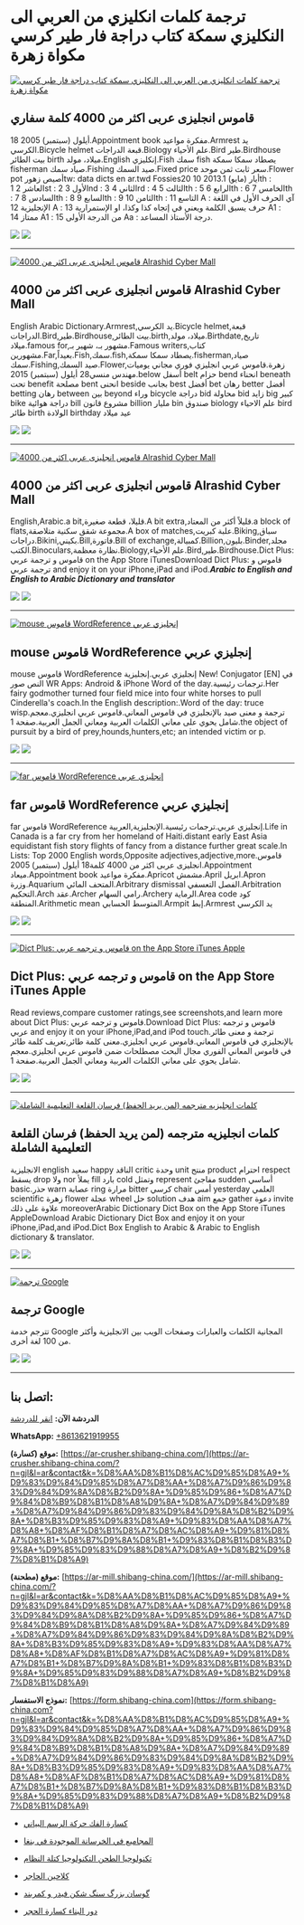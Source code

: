 # ترجمة كلمات انكليزي من العربي الى النكليزي سمكة كتاب دراجة فار طير كرسي مكواة زهرة

<a href="https://swt.shibang-china.com/?n=gjl&l=ar&img&k=%D8%AA%D8%B1%D8%AC%D9%85%D8%A9+%D9%83%D9%84%D9%85%D8%A7%D8%AA+%D8%A7%D9%86%D9%83%D9%84%D9%8A%D8%B2%D9%8A+%D9%85%D9%86+%D8%A7%D9%84%D8%B9%D8%B1%D8%A8%D9%8A+%D8%A7%D9%84%D9%89+%D8%A7%D9%84%D9%86%D9%83%D9%84%D9%8A%D8%B2%D9%8A+%D8%B3%D9%85%D9%83%D8%A9+%D9%83%D8%AA%D8%A7%D8%A8+%D8%AF%D8%B1%D8%A7%D8%AC%D8%A9+%D9%81%D8%A7%D8%B1+%D8%B7%D9%8A%D8%B1+%D9%83%D8%B1%D8%B3%D9%8A+%D9%85%D9%83%D9%88%D8%A7%D8%A9+%D8%B2%D9%87%D8%B1%D8%A9" target="_blank">![ترجمة كلمات انكليزي من العربي الى النكليزي سمكة كتاب دراجة فار طير كرسي مكواة زهرة](http://static.shibang-china.com/all-800x300/1435.jpg)</a>

## قاموس انجليزى عربى اكثر من 4000 كلمة سفاري
18 أيلول (سبتمبر) 2005.Appointment book مفكرة مواعيد.Armrest يد الكرسي.Bicycle helmet قبعة الدراجات.Biology علم الأحياء.Bird طير.Birdhouse بيت الطائر birth ميلاد، مولد.English إنكليزي.Fish سمك fish يصطاد سمكا سمكة fisherman صياد سمك.Fishing صيد السمك.Fixed price سعر ثابت ثمن موحد.Flower pot أصيص زهورtw: data dicts en ar.twd Fossies20 أيار (مايو) 2013.1 10th : العاشر 2 1st : الأول 3 2nd : الثاني 4 3rd : الثالث 5 4th : الرابع 6 5th : الخامس 7 6th : السادس 8 7th : السابع 9 8th : الثامن 10 9th : التاسع 11 A : آي الحرف الأول في اللغة الإنجليزية 12 A : حرف يسبق الكلمة ويعني في إتجاه كذا وكذا، او الإستمرارية 13 A1 : ممتاز 14 A1 : من الدرجة الأولى 15 Aa : درجة الأستاذ المساعد.


<a href="https://whatsapp.shibangsoft.com/WhatsApp.php" target="_blank" title="WhatsApp">![](http://static.shibang-china.com/icon/whatsapp.png)</a> <a href="https://swt.shibang-china.com/?n=gjl&l=ar&icon&k=%D8%AA%D8%B1%D8%AC%D9%85%D8%A9+%D9%83%D9%84%D9%85%D8%A7%D8%AA+%D8%A7%D9%86%D9%83%D9%84%D9%8A%D8%B2%D9%8A+%D9%85%D9%86+%D8%A7%D9%84%D8%B9%D8%B1%D8%A8%D9%8A+%D8%A7%D9%84%D9%89+%D8%A7%D9%84%D9%86%D9%83%D9%84%D9%8A%D8%B2%D9%8A+%D8%B3%D9%85%D9%83%D8%A9+%D9%83%D8%AA%D8%A7%D8%A8+%D8%AF%D8%B1%D8%A7%D8%AC%D8%A9+%D9%81%D8%A7%D8%B1+%D8%B7%D9%8A%D8%B1+%D9%83%D8%B1%D8%B3%D9%8A+%D9%85%D9%83%D9%88%D8%A7%D8%A9+%D8%B2%D9%87%D8%B1%D8%A9" target="_blank">![](http://static.shibang-china.com/icon/chat-ar.png)</a>

---

<a href="https://swt.shibang-china.com/?n=gjl&l=ar&img&k=%D8%AA%D8%B1%D8%AC%D9%85%D8%A9+%D9%83%D9%84%D9%85%D8%A7%D8%AA+%D8%A7%D9%86%D9%83%D9%84%D9%8A%D8%B2%D9%8A+%D9%85%D9%86+%D8%A7%D9%84%D8%B9%D8%B1%D8%A8%D9%8A+%D8%A7%D9%84%D9%89+%D8%A7%D9%84%D9%86%D9%83%D9%84%D9%8A%D8%B2%D9%8A+%D8%B3%D9%85%D9%83%D8%A9+%D9%83%D8%AA%D8%A7%D8%A8+%D8%AF%D8%B1%D8%A7%D8%AC%D8%A9+%D9%81%D8%A7%D8%B1+%D8%B7%D9%8A%D8%B1+%D9%83%D8%B1%D8%B3%D9%8A+%D9%85%D9%83%D9%88%D8%A7%D8%A9+%D8%B2%D9%87%D8%B1%D8%A9" target="_blank">![قاموس انجليزى عربى اكثر من 4000 Alrashid Cyber Mall](http://static.shibang-china.com/all-800x300/152.jpg)</a>

## قاموس انجليزى عربى اكثر من 4000 Alrashid Cyber Mall
English Arabic Dictionary.Armrest,يد الكرسي.Bicycle helmet,قبعة الدراجات.Bird,طير.Birdhouse,بيت الطائر.birth,ميلاد، مولد.Birthdate,تاريخ ميلاد.famous for,مشهور بـ، شهير بـ.Famous writers,كتاب مشهورين.Far,بعيداً.Fish,سمك.fish,يصطاد سمكا سمكة.fisherman,صياد سمك.Fishing,صيد السمك.Flower,زهرة.قاموس عربي انجليزي فوري مجاني يوميات مهندس منسي28 أيلول (سبتمبر) 2015.below أسفل belt حزام bend انحناء beneath تحت benefit مصلحة bent انحنى beside بجانب best أفضل bet رهان better أفضل betting رهان between بين beyond وراء bicycle دراجة bid محاولة bid زايد big كبير bike دراجة هوائية bill مشروع قانون billion مليار bin صندوق biology علم الاحياء bird طائر birth الولادة birthday عيد ميلاد


<a href="https://whatsapp.shibangsoft.com/WhatsApp.php" target="_blank" title="WhatsApp">![](http://static.shibang-china.com/icon/whatsapp.png)</a> <a href="https://swt.shibang-china.com/?n=gjl&l=ar&icon&k=%D8%AA%D8%B1%D8%AC%D9%85%D8%A9+%D9%83%D9%84%D9%85%D8%A7%D8%AA+%D8%A7%D9%86%D9%83%D9%84%D9%8A%D8%B2%D9%8A+%D9%85%D9%86+%D8%A7%D9%84%D8%B9%D8%B1%D8%A8%D9%8A+%D8%A7%D9%84%D9%89+%D8%A7%D9%84%D9%86%D9%83%D9%84%D9%8A%D8%B2%D9%8A+%D8%B3%D9%85%D9%83%D8%A9+%D9%83%D8%AA%D8%A7%D8%A8+%D8%AF%D8%B1%D8%A7%D8%AC%D8%A9+%D9%81%D8%A7%D8%B1+%D8%B7%D9%8A%D8%B1+%D9%83%D8%B1%D8%B3%D9%8A+%D9%85%D9%83%D9%88%D8%A7%D8%A9+%D8%B2%D9%87%D8%B1%D8%A9" target="_blank">![](http://static.shibang-china.com/icon/chat-ar.png)</a>

---

<a href="https://swt.shibang-china.com/?n=gjl&l=ar&img&k=%D8%AA%D8%B1%D8%AC%D9%85%D8%A9+%D9%83%D9%84%D9%85%D8%A7%D8%AA+%D8%A7%D9%86%D9%83%D9%84%D9%8A%D8%B2%D9%8A+%D9%85%D9%86+%D8%A7%D9%84%D8%B9%D8%B1%D8%A8%D9%8A+%D8%A7%D9%84%D9%89+%D8%A7%D9%84%D9%86%D9%83%D9%84%D9%8A%D8%B2%D9%8A+%D8%B3%D9%85%D9%83%D8%A9+%D9%83%D8%AA%D8%A7%D8%A8+%D8%AF%D8%B1%D8%A7%D8%AC%D8%A9+%D9%81%D8%A7%D8%B1+%D8%B7%D9%8A%D8%B1+%D9%83%D8%B1%D8%B3%D9%8A+%D9%85%D9%83%D9%88%D8%A7%D8%A9+%D8%B2%D9%87%D8%B1%D8%A9" target="_blank">![قاموس انجليزى عربى اكثر من 4000 Alrashid Cyber Mall](http://static.shibang-china.com/all-800x300/233.jpg)</a>

## قاموس انجليزى عربى اكثر من 4000 Alrashid Cyber Mall
English,Arabic.a bit,قليلا، قطعة صغيرة.A bit extra,قليلاً أكثر من المعتاد.a block of flats,مجموعة شقق سكنية متلاصقة.A box of matches,علبة كبريت.Biking,سباق دراجات.Bikini,بكيني.Bill,فاتورة.Bill of exchange,كمبيالة.Billion,بليون.Binder,مجلد الكتب.Binoculars,نظارة معظمة.Biology,علم الأحياء.Bird,طير.Birdhouse.Dict Plus: قاموس و ترجمة عربي on the App Store iTunesDownload Dict Plus: قاموس و ترجمة عربي and enjoy it on your iPhone,iPad and iPod.***Arabic to English and English to Arabic Dictionary and translator***


<a href="https://whatsapp.shibangsoft.com/WhatsApp.php" target="_blank" title="WhatsApp">![](http://static.shibang-china.com/icon/whatsapp.png)</a> <a href="https://swt.shibang-china.com/?n=gjl&l=ar&icon&k=%D8%AA%D8%B1%D8%AC%D9%85%D8%A9+%D9%83%D9%84%D9%85%D8%A7%D8%AA+%D8%A7%D9%86%D9%83%D9%84%D9%8A%D8%B2%D9%8A+%D9%85%D9%86+%D8%A7%D9%84%D8%B9%D8%B1%D8%A8%D9%8A+%D8%A7%D9%84%D9%89+%D8%A7%D9%84%D9%86%D9%83%D9%84%D9%8A%D8%B2%D9%8A+%D8%B3%D9%85%D9%83%D8%A9+%D9%83%D8%AA%D8%A7%D8%A8+%D8%AF%D8%B1%D8%A7%D8%AC%D8%A9+%D9%81%D8%A7%D8%B1+%D8%B7%D9%8A%D8%B1+%D9%83%D8%B1%D8%B3%D9%8A+%D9%85%D9%83%D9%88%D8%A7%D8%A9+%D8%B2%D9%87%D8%B1%D8%A9" target="_blank">![](http://static.shibang-china.com/icon/chat-ar.png)</a>

---

<a href="https://swt.shibang-china.com/?n=gjl&l=ar&img&k=%D8%AA%D8%B1%D8%AC%D9%85%D8%A9+%D9%83%D9%84%D9%85%D8%A7%D8%AA+%D8%A7%D9%86%D9%83%D9%84%D9%8A%D8%B2%D9%8A+%D9%85%D9%86+%D8%A7%D9%84%D8%B9%D8%B1%D8%A8%D9%8A+%D8%A7%D9%84%D9%89+%D8%A7%D9%84%D9%86%D9%83%D9%84%D9%8A%D8%B2%D9%8A+%D8%B3%D9%85%D9%83%D8%A9+%D9%83%D8%AA%D8%A7%D8%A8+%D8%AF%D8%B1%D8%A7%D8%AC%D8%A9+%D9%81%D8%A7%D8%B1+%D8%B7%D9%8A%D8%B1+%D9%83%D8%B1%D8%B3%D9%8A+%D9%85%D9%83%D9%88%D8%A7%D8%A9+%D8%B2%D9%87%D8%B1%D8%A9" target="_blank">![mouse قاموس WordReference إنجليزي عربي](http://static.shibang-china.com/all-800x300/95.jpg)</a>

## mouse قاموس WordReference إنجليزي عربي
mouse قاموس WordReference إنجليزي عربي.إنجليزية New! Conjugator [EN] في النص صور WR Apps: Android &amp; iPhone Word of the day.ترجمات رئيسية.Her fairy godmother turned four field mice into four white horses to pull Cinderella&#39;s coach.In the English description:.Word of the day: truce wisp.ترجمة و معنى صيد بالإنجليزي في قاموس المعاني.قاموس عربي انجليزي.معجم شامل يحوي على معاني الكلمات العربية ومعاني الجمل العربية.صفحة 1.the object of pursuit by a bird of prey,hounds,hunters,etc; an intended victim or p.


<a href="https://whatsapp.shibangsoft.com/WhatsApp.php" target="_blank" title="WhatsApp">![](http://static.shibang-china.com/icon/whatsapp.png)</a> <a href="https://swt.shibang-china.com/?n=gjl&l=ar&icon&k=%D8%AA%D8%B1%D8%AC%D9%85%D8%A9+%D9%83%D9%84%D9%85%D8%A7%D8%AA+%D8%A7%D9%86%D9%83%D9%84%D9%8A%D8%B2%D9%8A+%D9%85%D9%86+%D8%A7%D9%84%D8%B9%D8%B1%D8%A8%D9%8A+%D8%A7%D9%84%D9%89+%D8%A7%D9%84%D9%86%D9%83%D9%84%D9%8A%D8%B2%D9%8A+%D8%B3%D9%85%D9%83%D8%A9+%D9%83%D8%AA%D8%A7%D8%A8+%D8%AF%D8%B1%D8%A7%D8%AC%D8%A9+%D9%81%D8%A7%D8%B1+%D8%B7%D9%8A%D8%B1+%D9%83%D8%B1%D8%B3%D9%8A+%D9%85%D9%83%D9%88%D8%A7%D8%A9+%D8%B2%D9%87%D8%B1%D8%A9" target="_blank">![](http://static.shibang-china.com/icon/chat-ar.png)</a>

---

<a href="https://swt.shibang-china.com/?n=gjl&l=ar&img&k=%D8%AA%D8%B1%D8%AC%D9%85%D8%A9+%D9%83%D9%84%D9%85%D8%A7%D8%AA+%D8%A7%D9%86%D9%83%D9%84%D9%8A%D8%B2%D9%8A+%D9%85%D9%86+%D8%A7%D9%84%D8%B9%D8%B1%D8%A8%D9%8A+%D8%A7%D9%84%D9%89+%D8%A7%D9%84%D9%86%D9%83%D9%84%D9%8A%D8%B2%D9%8A+%D8%B3%D9%85%D9%83%D8%A9+%D9%83%D8%AA%D8%A7%D8%A8+%D8%AF%D8%B1%D8%A7%D8%AC%D8%A9+%D9%81%D8%A7%D8%B1+%D8%B7%D9%8A%D8%B1+%D9%83%D8%B1%D8%B3%D9%8A+%D9%85%D9%83%D9%88%D8%A7%D8%A9+%D8%B2%D9%87%D8%B1%D8%A9" target="_blank">![far قاموس WordReference إنجليزي عربي](http://static.shibang-china.com/all-800x300/1467.jpg)</a>

## far قاموس WordReference إنجليزي عربي
far قاموس WordReference إنجليزي عربي.ترجمات رئيسية.الإنجليزية,العربية.Life in Canada is a far cry from her homeland of Haiti.distant early East Asia equidistant fish story flights of fancy from a distance further great scale.In Lists: Top 2000 English words,Opposite adjectives,adjective,more.قاموس انجليزى عربى اكثر من 4000 كلمة18 أيلول (سبتمبر) 2005.Appointment ميعاد.Appointment book مفكرة مواعيد.Apricot مشمش.April ابريل.Apron وزرة.Aquarium المتحف المائي.Arbitrary dismissal الفصل التعسفي.Arbitration التحكيم.Arch عقد.Archer رامي السهام.Archery الرماية.Area code كود المنطقة.Arithmetic mean المتوسط الحسابي.Armpit إبط.Armrest يد الكرسي


<a href="https://whatsapp.shibangsoft.com/WhatsApp.php" target="_blank" title="WhatsApp">![](http://static.shibang-china.com/icon/whatsapp.png)</a> <a href="https://swt.shibang-china.com/?n=gjl&l=ar&icon&k=%D8%AA%D8%B1%D8%AC%D9%85%D8%A9+%D9%83%D9%84%D9%85%D8%A7%D8%AA+%D8%A7%D9%86%D9%83%D9%84%D9%8A%D8%B2%D9%8A+%D9%85%D9%86+%D8%A7%D9%84%D8%B9%D8%B1%D8%A8%D9%8A+%D8%A7%D9%84%D9%89+%D8%A7%D9%84%D9%86%D9%83%D9%84%D9%8A%D8%B2%D9%8A+%D8%B3%D9%85%D9%83%D8%A9+%D9%83%D8%AA%D8%A7%D8%A8+%D8%AF%D8%B1%D8%A7%D8%AC%D8%A9+%D9%81%D8%A7%D8%B1+%D8%B7%D9%8A%D8%B1+%D9%83%D8%B1%D8%B3%D9%8A+%D9%85%D9%83%D9%88%D8%A7%D8%A9+%D8%B2%D9%87%D8%B1%D8%A9" target="_blank">![](http://static.shibang-china.com/icon/chat-ar.png)</a>

---

<a href="https://swt.shibang-china.com/?n=gjl&l=ar&img&k=%D8%AA%D8%B1%D8%AC%D9%85%D8%A9+%D9%83%D9%84%D9%85%D8%A7%D8%AA+%D8%A7%D9%86%D9%83%D9%84%D9%8A%D8%B2%D9%8A+%D9%85%D9%86+%D8%A7%D9%84%D8%B9%D8%B1%D8%A8%D9%8A+%D8%A7%D9%84%D9%89+%D8%A7%D9%84%D9%86%D9%83%D9%84%D9%8A%D8%B2%D9%8A+%D8%B3%D9%85%D9%83%D8%A9+%D9%83%D8%AA%D8%A7%D8%A8+%D8%AF%D8%B1%D8%A7%D8%AC%D8%A9+%D9%81%D8%A7%D8%B1+%D8%B7%D9%8A%D8%B1+%D9%83%D8%B1%D8%B3%D9%8A+%D9%85%D9%83%D9%88%D8%A7%D8%A9+%D8%B2%D9%87%D8%B1%D8%A9" target="_blank">![Dict Plus: قاموس و ترجمه عربي on the App Store iTunes Apple](http://static.shibang-china.com/all-800x300/1201.jpg)</a>

## Dict Plus: قاموس و ترجمه عربي on the App Store iTunes Apple
Read reviews,compare customer ratings,see screenshots,and learn more about Dict Plus: قاموس و ترجمه عربي.Download Dict Plus: قاموس و ترجمه عربي and enjoy it on your iPhone,iPad,and iPod touch.ترجمة و معنى طائر بالإنجليزي في قاموس المعاني.قاموس عربي انجليزي.معنى كلمة طائر,تعريف كلمة طائر في قاموس المعاني الفوري مجال البحث مصطلحات ضمن قاموس عربي انجليزي.معجم شامل يحوي على معاني الكلمات العربية ومعاني الجمل العربية.صفحة 1.


<a href="https://whatsapp.shibangsoft.com/WhatsApp.php" target="_blank" title="WhatsApp">![](http://static.shibang-china.com/icon/whatsapp.png)</a> <a href="https://swt.shibang-china.com/?n=gjl&l=ar&icon&k=%D8%AA%D8%B1%D8%AC%D9%85%D8%A9+%D9%83%D9%84%D9%85%D8%A7%D8%AA+%D8%A7%D9%86%D9%83%D9%84%D9%8A%D8%B2%D9%8A+%D9%85%D9%86+%D8%A7%D9%84%D8%B9%D8%B1%D8%A8%D9%8A+%D8%A7%D9%84%D9%89+%D8%A7%D9%84%D9%86%D9%83%D9%84%D9%8A%D8%B2%D9%8A+%D8%B3%D9%85%D9%83%D8%A9+%D9%83%D8%AA%D8%A7%D8%A8+%D8%AF%D8%B1%D8%A7%D8%AC%D8%A9+%D9%81%D8%A7%D8%B1+%D8%B7%D9%8A%D8%B1+%D9%83%D8%B1%D8%B3%D9%8A+%D9%85%D9%83%D9%88%D8%A7%D8%A9+%D8%B2%D9%87%D8%B1%D8%A9" target="_blank">![](http://static.shibang-china.com/icon/chat-ar.png)</a>

---

<a href="https://swt.shibang-china.com/?n=gjl&l=ar&img&k=%D8%AA%D8%B1%D8%AC%D9%85%D8%A9+%D9%83%D9%84%D9%85%D8%A7%D8%AA+%D8%A7%D9%86%D9%83%D9%84%D9%8A%D8%B2%D9%8A+%D9%85%D9%86+%D8%A7%D9%84%D8%B9%D8%B1%D8%A8%D9%8A+%D8%A7%D9%84%D9%89+%D8%A7%D9%84%D9%86%D9%83%D9%84%D9%8A%D8%B2%D9%8A+%D8%B3%D9%85%D9%83%D8%A9+%D9%83%D8%AA%D8%A7%D8%A8+%D8%AF%D8%B1%D8%A7%D8%AC%D8%A9+%D9%81%D8%A7%D8%B1+%D8%B7%D9%8A%D8%B1+%D9%83%D8%B1%D8%B3%D9%8A+%D9%85%D9%83%D9%88%D8%A7%D8%A9+%D8%B2%D9%87%D8%B1%D8%A9" target="_blank">![كلمات انجليزيه مترجمه (لمن يريد الحفظ) فرسان القلعة التعليمية الشاملة](http://static.shibang-china.com/all-800x300/1236.jpg)</a>

## كلمات انجليزيه مترجمه (لمن يريد الحفظ) فرسان القلعة التعليمية الشاملة
الانجليزية english سعيد happy الناقد critic وحدة unit منتج product احترام respect يسقط drop ولا nor يملأ fill بارد cold وتمثل represent مفاجئ sudden أساسي basic.حذر warn عصابة ring مرارة bitter كرسي chair أمس yesterday العلمي scientific زهرة flower عجلة wheel حل solution هدف aim جمع gather دعوة invite علاوة على ذلك moreoverArabic Dictionary Dict Box on the App Store iTunes AppleDownload Arabic Dictionary Dict Box and enjoy it on your iPhone,iPad,and iPod.Dict Box English to Arabic &amp; Arabic to English dictionary &amp; translator.


<a href="https://whatsapp.shibangsoft.com/WhatsApp.php" target="_blank" title="WhatsApp">![](http://static.shibang-china.com/icon/whatsapp.png)</a> <a href="https://swt.shibang-china.com/?n=gjl&l=ar&icon&k=%D8%AA%D8%B1%D8%AC%D9%85%D8%A9+%D9%83%D9%84%D9%85%D8%A7%D8%AA+%D8%A7%D9%86%D9%83%D9%84%D9%8A%D8%B2%D9%8A+%D9%85%D9%86+%D8%A7%D9%84%D8%B9%D8%B1%D8%A8%D9%8A+%D8%A7%D9%84%D9%89+%D8%A7%D9%84%D9%86%D9%83%D9%84%D9%8A%D8%B2%D9%8A+%D8%B3%D9%85%D9%83%D8%A9+%D9%83%D8%AA%D8%A7%D8%A8+%D8%AF%D8%B1%D8%A7%D8%AC%D8%A9+%D9%81%D8%A7%D8%B1+%D8%B7%D9%8A%D8%B1+%D9%83%D8%B1%D8%B3%D9%8A+%D9%85%D9%83%D9%88%D8%A7%D8%A9+%D8%B2%D9%87%D8%B1%D8%A9" target="_blank">![](http://static.shibang-china.com/icon/chat-ar.png)</a>

---

<a href="https://swt.shibang-china.com/?n=gjl&l=ar&img&k=%D8%AA%D8%B1%D8%AC%D9%85%D8%A9+%D9%83%D9%84%D9%85%D8%A7%D8%AA+%D8%A7%D9%86%D9%83%D9%84%D9%8A%D8%B2%D9%8A+%D9%85%D9%86+%D8%A7%D9%84%D8%B9%D8%B1%D8%A8%D9%8A+%D8%A7%D9%84%D9%89+%D8%A7%D9%84%D9%86%D9%83%D9%84%D9%8A%D8%B2%D9%8A+%D8%B3%D9%85%D9%83%D8%A9+%D9%83%D8%AA%D8%A7%D8%A8+%D8%AF%D8%B1%D8%A7%D8%AC%D8%A9+%D9%81%D8%A7%D8%B1+%D8%B7%D9%8A%D8%B1+%D9%83%D8%B1%D8%B3%D9%8A+%D9%85%D9%83%D9%88%D8%A7%D8%A9+%D8%B2%D9%87%D8%B1%D8%A9" target="_blank">![ترجمة Google](http://static.shibang-china.com/all-800x300/490.jpg)</a>

## ترجمة Google
تترجم خدمة Google المجانية الكلمات والعبارات وصفحات الويب بين الانجليزية وأكثر من 100 لغة أخرى.

<a href="https://whatsapp.shibangsoft.com/WhatsApp.php" target="_blank" title="WhatsApp">![](http://static.shibang-china.com/icon/whatsapp.png)</a> <a href="https://swt.shibang-china.com/?n=gjl&l=ar&icon&k=%D8%AA%D8%B1%D8%AC%D9%85%D8%A9+%D9%83%D9%84%D9%85%D8%A7%D8%AA+%D8%A7%D9%86%D9%83%D9%84%D9%8A%D8%B2%D9%8A+%D9%85%D9%86+%D8%A7%D9%84%D8%B9%D8%B1%D8%A8%D9%8A+%D8%A7%D9%84%D9%89+%D8%A7%D9%84%D9%86%D9%83%D9%84%D9%8A%D8%B2%D9%8A+%D8%B3%D9%85%D9%83%D8%A9+%D9%83%D8%AA%D8%A7%D8%A8+%D8%AF%D8%B1%D8%A7%D8%AC%D8%A9+%D9%81%D8%A7%D8%B1+%D8%B7%D9%8A%D8%B1+%D9%83%D8%B1%D8%B3%D9%8A+%D9%85%D9%83%D9%88%D8%A7%D8%A9+%D8%B2%D9%87%D8%B1%D8%A9" target="_blank">![](http://static.shibang-china.com/icon/chat-ar.png)</a>

---
## اتصل بنا:

**الدردشة الآن:** [انقر للدردشة](https://swt.shibang-china.com?n=gjl&l=ar&contact&k=%D8%AA%D8%B1%D8%AC%D9%85%D8%A9+%D9%83%D9%84%D9%85%D8%A7%D8%AA+%D8%A7%D9%86%D9%83%D9%84%D9%8A%D8%B2%D9%8A+%D9%85%D9%86+%D8%A7%D9%84%D8%B9%D8%B1%D8%A8%D9%8A+%D8%A7%D9%84%D9%89+%D8%A7%D9%84%D9%86%D9%83%D9%84%D9%8A%D8%B2%D9%8A+%D8%B3%D9%85%D9%83%D8%A9+%D9%83%D8%AA%D8%A7%D8%A8+%D8%AF%D8%B1%D8%A7%D8%AC%D8%A9+%D9%81%D8%A7%D8%B1+%D8%B7%D9%8A%D8%B1+%D9%83%D8%B1%D8%B3%D9%8A+%D9%85%D9%83%D9%88%D8%A7%D8%A9+%D8%B2%D9%87%D8%B1%D8%A9)

**WhatsApp:**  [+8613621919955](https://whatsapp.shibangsoft.com/WhatsApp.php)

**موقع (كسارة):** [https://ar-crusher.shibang-china.com/](https://ar-crusher.shibang-china.com/?n=gjl&l=ar&contact&k=%D8%AA%D8%B1%D8%AC%D9%85%D8%A9+%D9%83%D9%84%D9%85%D8%A7%D8%AA+%D8%A7%D9%86%D9%83%D9%84%D9%8A%D8%B2%D9%8A+%D9%85%D9%86+%D8%A7%D9%84%D8%B9%D8%B1%D8%A8%D9%8A+%D8%A7%D9%84%D9%89+%D8%A7%D9%84%D9%86%D9%83%D9%84%D9%8A%D8%B2%D9%8A+%D8%B3%D9%85%D9%83%D8%A9+%D9%83%D8%AA%D8%A7%D8%A8+%D8%AF%D8%B1%D8%A7%D8%AC%D8%A9+%D9%81%D8%A7%D8%B1+%D8%B7%D9%8A%D8%B1+%D9%83%D8%B1%D8%B3%D9%8A+%D9%85%D9%83%D9%88%D8%A7%D8%A9+%D8%B2%D9%87%D8%B1%D8%A9)

**موقع (مطحنة):** [https://ar-mill.shibang-china.com/](https://ar-mill.shibang-china.com/?n=gjl&l=ar&contact&k=%D8%AA%D8%B1%D8%AC%D9%85%D8%A9+%D9%83%D9%84%D9%85%D8%A7%D8%AA+%D8%A7%D9%86%D9%83%D9%84%D9%8A%D8%B2%D9%8A+%D9%85%D9%86+%D8%A7%D9%84%D8%B9%D8%B1%D8%A8%D9%8A+%D8%A7%D9%84%D9%89+%D8%A7%D9%84%D9%86%D9%83%D9%84%D9%8A%D8%B2%D9%8A+%D8%B3%D9%85%D9%83%D8%A9+%D9%83%D8%AA%D8%A7%D8%A8+%D8%AF%D8%B1%D8%A7%D8%AC%D8%A9+%D9%81%D8%A7%D8%B1+%D8%B7%D9%8A%D8%B1+%D9%83%D8%B1%D8%B3%D9%8A+%D9%85%D9%83%D9%88%D8%A7%D8%A9+%D8%B2%D9%87%D8%B1%D8%A9)

**نموذج الاستفسار:** [https://form.shibang-china.com](https://form.shibang-china.com?n=gjl&l=ar&contact&k=%D8%AA%D8%B1%D8%AC%D9%85%D8%A9+%D9%83%D9%84%D9%85%D8%A7%D8%AA+%D8%A7%D9%86%D9%83%D9%84%D9%8A%D8%B2%D9%8A+%D9%85%D9%86+%D8%A7%D9%84%D8%B9%D8%B1%D8%A8%D9%8A+%D8%A7%D9%84%D9%89+%D8%A7%D9%84%D9%86%D9%83%D9%84%D9%8A%D8%B2%D9%8A+%D8%B3%D9%85%D9%83%D8%A9+%D9%83%D8%AA%D8%A7%D8%A8+%D8%AF%D8%B1%D8%A7%D8%AC%D8%A9+%D9%81%D8%A7%D8%B1+%D8%B7%D9%8A%D8%B1+%D9%83%D8%B1%D8%B3%D9%8A+%D9%85%D9%83%D9%88%D8%A7%D8%A9+%D8%B2%D9%87%D8%B1%D8%A9)

* [كسارة الفك حركة الرسم البياني](../37/%D9%83%D8%B3%D8%A7%D8%B1%D8%A9%20%D8%A7%D9%84%D9%81%D9%83%20%D8%AD%D8%B1%D9%83%D8%A9%20%D8%A7%D9%84%D8%B1%D8%B3%D9%85%20%D8%A7%D9%84%D8%A8%D9%8A%D8%A7%D9%86%D9%8A.md)

* [المجاميع في الخرسانة الموجودة في بنغا](../36/%D8%A7%D9%84%D9%85%D8%AC%D8%A7%D9%85%D9%8A%D8%B9%20%D9%81%D9%8A%20%D8%A7%D9%84%D8%AE%D8%B1%D8%B3%D8%A7%D9%86%D8%A9%20%D8%A7%D9%84%D9%85%D9%88%D8%AC%D9%88%D8%AF%D8%A9%20%D9%81%D9%8A%20%D8%A8%D9%86%D8%BA%D8%A7.md)

* [تكنولوجيا الطحن التكنولوجيا كتلة النظام](../40/%D8%AA%D9%83%D9%86%D9%88%D9%84%D9%88%D8%AC%D9%8A%D8%A7%20%D8%A7%D9%84%D8%B7%D8%AD%D9%86%20%D8%A7%D9%84%D8%AA%D9%83%D9%86%D9%88%D9%84%D9%88%D8%AC%D9%8A%D8%A7%20%D9%83%D8%AA%D9%84%D8%A9%20%D8%A7%D9%84%D9%86%D8%B8%D8%A7%D9%85.md)

* [كلاحين الحاجر](../38/%D9%83%D9%84%D8%A7%D8%AD%D9%8A%D9%86%20%D8%A7%D9%84%D8%AD%D8%A7%D8%AC%D8%B1.md)

* [گوسان بزرگ سنگ شکن فیدر و کمربند](../37/%DA%AF%D9%88%D8%B3%D8%A7%D9%86%20%D8%A8%D8%B2%D8%B1%DA%AF%20%D8%B3%D9%86%DA%AF%20%D8%B4%DA%A9%D9%86%20%D9%81%DB%8C%D8%AF%D8%B1%20%D9%88%20%DA%A9%D9%85%D8%B1%D8%A8%D9%86%D8%AF.md)

* [دور البناء كسارة الحجر](../40/%D8%AF%D9%88%D8%B1%20%D8%A7%D9%84%D8%A8%D9%86%D8%A7%D8%A1%20%D9%83%D8%B3%D8%A7%D8%B1%D8%A9%20%D8%A7%D9%84%D8%AD%D8%AC%D8%B1.md)